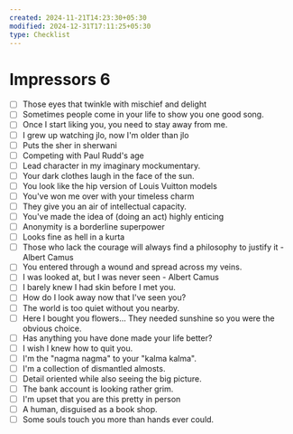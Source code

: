 ```yaml
---
created: 2024-11-21T14:23:30+05:30
modified: 2024-12-31T17:11:25+05:30
type: Checklist
---
```


# Impressors 6

- [ ] Those eyes that twinkle with mischief and delight
- [ ] Sometimes people come in your life to show you one good song.
- [ ] Once I start liking you, you need to stay away from me.
- [ ] I grew up watching jlo, now I'm older than jlo
- [ ] Puts the sher in sherwani
- [ ] Competing with Paul Rudd's age
- [ ] Lead character in my imaginary mockumentary.
- [ ] Your dark clothes laugh in the face of the sun.
- [ ] You look like the hip version of Louis Vuitton models
- [ ] You've won me over with your timeless charm
- [ ] They give you an air of intellectual capacity.
- [ ] You've made the idea of (doing an act) highly enticing
- [ ] Anonymity is a borderline superpower
- [ ] Looks fine as hell in a kurta
- [ ] Those who lack the courage will always find a philosophy to justify it - Albert Camus
- [ ] You entered through a wound and spread across my veins.
- [ ] I was looked at, but I was never seen - Albert Camus
- [ ] I barely knew I had skin before I met you.
- [ ] How do I look away now that I've seen you?
- [ ] The world is too quiet without you nearby.
- [ ] Here I bought you flowers... They needed sunshine so you were the obvious choice.
- [ ] Has anything you have done made your life better?
- [ ] I wish I knew how to quit you.
- [ ] I'm the "nagma nagma" to your "kalma kalma".
- [ ] I'm a collection of dismantled almosts.
- [ ] Detail oriented while also seeing the big picture.
- [ ] The bank account is looking rather grim.
- [ ] I'm upset that you are this pretty in person
- [ ] A human, disguised as a book shop.
- [ ] Some souls touch you more than hands ever could.
